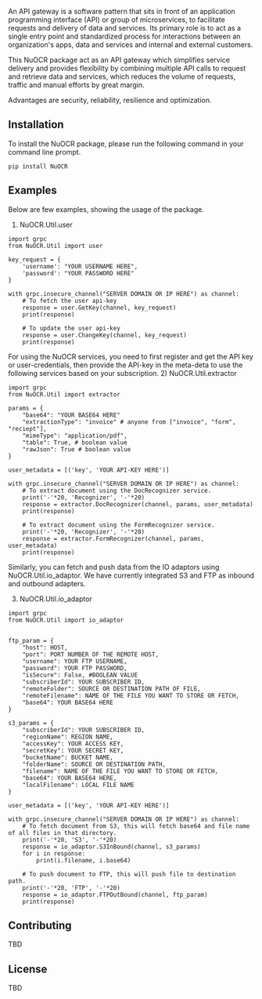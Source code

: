An API gateway is a software pattern that sits in front of an application programming interface (API) or group of microservices, to facilitate requests and delivery of data and services. Its primary role is to act as a single entry point and standardized process for interactions between an organization's apps, data and services and internal and external customers.

This NuOCR package act as an API gateway which simplifies service delivery and provides flexibility by combining multiple API calls to request and retrieve data and services, which reduces the volume of requests, traffic and manual efforts by great margin.

Advantages are security, reliability, resilience and optimization.

## Installation
To install the NuOCR package, please run the following command in your command line prompt.
```
pip install NuOCR
```

## Examples
Below are few examples, showing the usage of the package. 

1) NuOCR.Util.user
```
import grpc
from NuOCR.Util import user

key_request = {
    'username': "YOUR USERNAME HERE",
    'password': "YOUR PASSWORD HERE"
}

with grpc.insecure_channel("SERVER DOMAIN OR IP HERE") as channel:
    # To fetch the user api-key
    response = user.GetKey(channel, key_request)
    print(response)
    
    # To update the user api-key
    response = user.ChangeKey(channel, key_request)
    print(response)
```

For using the NuOCR services, you need to first register and get the API key or user-credentials, then provide the API-key in the meta-deta to use the following services based on your subscription.
2) NuOCR.Util.extractor

```
import grpc
from NuOCR.Util import extractor

params = {
    "base64": "YOUR BASE64 HERE"
    "extractionType": "invoice" # anyone from ["invoice", "form", "reciept"],
    "mimeType": "application/pdf",
    "table": True, # boolean value
    "rawJson": True # boolean value
}

user_metadata = [('key', 'YOUR API-KEY HERE')]

with grpc.insecure_channel("SERVER DOMAIN OR IP HERE") as channel:
    # To extract document using the DocRecognizer service.
    print('-'*20, 'Recognizer', '-'*20)
    response = extractor.DocRecognizer(channel, params, user_metadata)
    print(response)
    
    # To extract document using the FormRecognizer service.
    print('-'*20, 'Recognizer', '-'*20)
    response = extractor.FormRecognizer(channel, params, user_metadata)
    print(response)
```

Similarly, you can fetch and push data from the IO adaptors using NuOCR.Util.io_adaptor. We have currently integrated S3 and FTP as inbound and outbound adapters.

3) NuOCR.Util.io_adaptor

```
import grpc
from NuOCR.Util import io_adaptor


ftp_param = {
    "host": HOST,
    "port": PORT NUMBER OF THE REMOTE HOST,
    "username": YOUR FTP USERNAME,
    "password": YOUR FTP PASSWORD,
    "isSecure": False, #BOOLEAN VALUE
    "subscriberId": YOUR SUBSCRIBER ID,
    "remoteFolder": SOURCE OR DESTINATION PATH OF FILE,
    "remoteFilename": NAME OF THE FILE YOU WANT TO STORE OR FETCH,
    "base64": YOUR BASE64 HERE
}

s3_params = {
    "subscriberId": YOUR SUBSCRIBER ID,
    "regionName": REGION NAME,
    "accessKey": YOUR ACCESS KEY,
    "secretKey": YOUR SECRET KEY,
    "bucketName": BUCKET NAME,
    "folderName": SOURCE OR DESTINATION PATH,
    "filename": NAME OF THE FILE YOU WANT TO STORE OR FETCH,
    "base64": YOUR BASE64 HERE,
    "localFilename": LOCAL FILE NAME
}

user_metadata = [('key', 'YOUR API-KEY HERE')]

with grpc.insecure_channel("SERVER DOMAIN OR IP HERE") as channel:
    # To fetch document from S3, this will fetch base64 and file name of all files in that directory.
    print('-'*20, 'S3', '-'*20)
    response = io_adaptor.S3InBound(channel, s3_params)
    for i in response:
        print(i.filename, i.base64)
        
    # To push document to FTP, this will push file to destination path.
    print('-'*20, 'FTP', '-'*20)
    response = io_adaptor.FTPOutBound(channel, ftp_param)
    print(response)
```

## Contributing
TBD

## License
TBD
